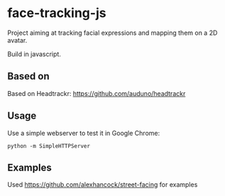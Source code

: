 face-tracking-js
================

Project aiming at tracking facial expressions and mapping them on a 2D avatar.

Build in javascript.

## Based on ##
Based on Headtrackr: https://github.com/auduno/headtrackr

## Usage ##

Use a simple webserver to test it in Google Chrome:

    python -m SimpleHTTPServer

## Examples ##
Used https://github.com/alexhancock/street-facing for examples